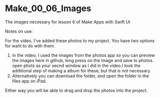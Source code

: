 # Make_00_06_Images
The images necessary for lesson 6 of Make Apps with Swift UI

Notes on use: 

For the video, I've added these photos to my project. You have two options for waht to do with them. 
1. In the video, I used the images from the photos app so you can preview the images here in github, long press on the image and save to photos. open phots as your secnd window as I did in the video.I took the additional step of making a album for these, but that is not necessary. 
2. Alternatively you can download the folder, and open the folder in the files app on iPad. 

Either way you will be able to drag and drop the photos into the project. 
